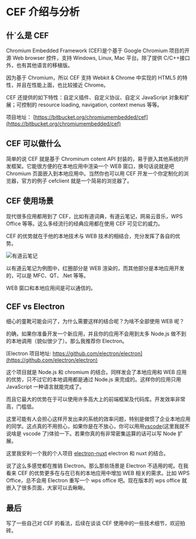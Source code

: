 # CEF 介绍与分析

## 什`么是 CEF

Chromium Embedded Framework (CEF)是个基于 Google Chromium 项目的开源 Web browser 控件，支持 Windows, Linux, Mac 平台。除了提供 C/C++接口外，也有其他语言的移植版。

因为基于 Chromium，所以 CEF 支持 Webkit & Chrome 中实现的 HTML5 的特性，并且在性能上面，也比较接近 Chrome。

CEF 还提供的如下特性：自定义插件、自定义协议、自定义 JavaScript 对象和扩展；可控制的 resource loading, navigation, context menus 等等。

项目地址： [https://bitbucket.org/chromiumembedded/cef](https://bitbucket.org/chromiumembedded/cef)

## CEF 可以做什么

简单的说 CEF 就是基于 Chrominum cotent API 封装的，易于嵌入其他系统的开发框架。它能很方便的在本地应用中渲染一个 WEB 窗口，换句话说就是吧 Chromium 页面嵌入到本地应用中。当然你也可以用 CEF 开发一个你定制化的浏览器，官方的例子 cefclient 就是一个简易的浏览器了。

## CEF 使用场景

现代很多应用都用到了 CEF，比如有道词典，有道云笔记，网易云音乐，WPS Office 等等。这么多经流行的经典应用都在使用 CEF 可见它的威力。

CEF 的优势就在于他的本地技术与 WEB 技术的相结合，充分发挥了各自的优势。

![有道云笔记](http://7xjcd4.com1.z0.glb.clouddn.com/about_cef_1.png)

以有道云笔记为例图中，红圈部分是 WEB 渲染的，而其他部分是本地应用开发的，可以是 MFC、QT、.Net 等等。

WEB 窗口和本地应用间是可以通信的。

## CEF vs Electron

细心的童靴可能会问了，为什么需要这样的结合呢？为啥不全部使用 WEB 呢？

的确，如果你准备开发一个新应用，并且你的应用不会用到太多 Node.js 做不到的本地调用（貌似很少了）。那么我推荐你 Electron。

[Electron 项目地址: https://github.com/electron/electron](https://github.com/electron/electron)

这个项目就是 Node.js 和 chromium 的结合。同样发会了本地应用和 WEB 应用的优势，只不过它的本地调用都是通过 Node.js 来完成的。这样你的应用只用 JavaScript 一种语言就能完成了。

而且它最大的优势在于可以使用许多高大上的前端框架及代码库。开发效率非常高，门槛低。

这里可能有人会担心这样开发出来的系统的效率问题，特别是做惯了企业本地应用的同学。这点真的不用担心，如果你是在不放心，你可以用用[vscode](https://code.visualstudio.com/)(这里我就不说啥是 vscode 了)体验一下。若果你真的有非常密集运算的话可以写 Node 扩展。

这里我安利一个我的个人项目 [electron-nuxt](https://github.com/ravenq/electron-nuxt) electron 和 nuxt 的结合。

说了这么多感觉都在推销 Electron。那么那些场景是 Electron 不适用的呢。在我看来 CEF 的优势更多在与在已有的本地应用中增加 WEB 相关的需求。比如 WPS Office，总不会用 Electron 重写一个 wps office 吧。现在版本的 wps office 就嵌入了很多页面，大家可以去瞅瞅。

## 最后

写了一些自己对 CEF 的看法，后续在谈谈 CEF 使用中的一些技术细节，欢迎拍砖。

